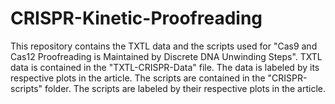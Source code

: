 # CRISPR-Kinetic-Proofreading
This repository contains the TXTL data and the scripts used for "Cas9 and Cas12 Proofreading is Maintained by Discrete DNA Unwinding Steps". 
TXTL data is contained in the "TXTL-CRISPR-Data" file. The data is labeled by its respective plots in the article.
The scripts are contained in the "CRISPR-scripts" folder. The scripts are labeled by their respective plots in the article. 
